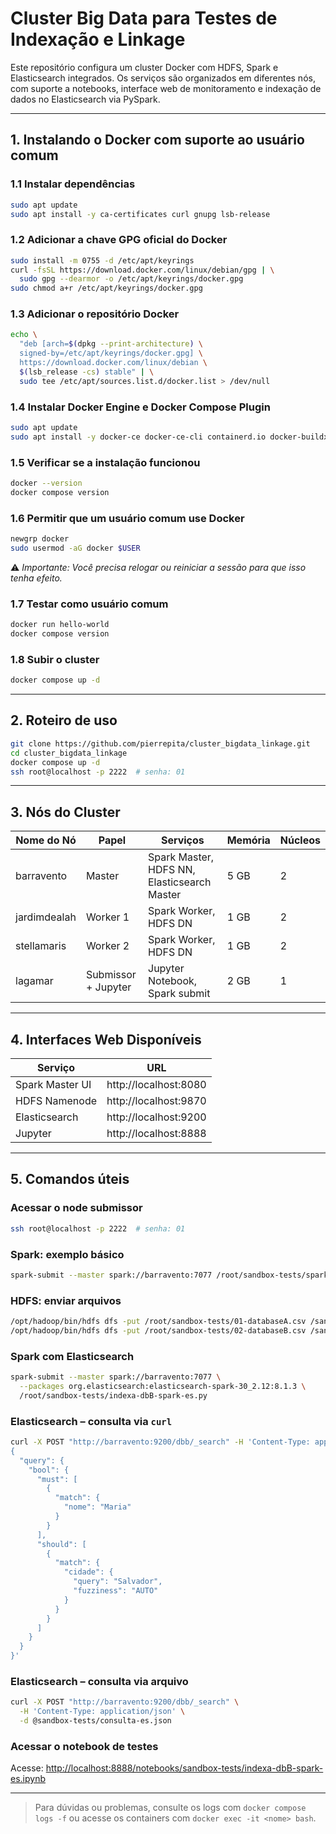 # Cluster Big Data para Testes de Indexação e Linkage

Este repositório configura um cluster Docker com HDFS, Spark e Elasticsearch integrados. Os serviços são organizados em diferentes nós, com suporte a notebooks, interface web de monitoramento e indexação de dados no Elasticsearch via PySpark.

---

## 1. Instalando o Docker com suporte ao usuário comum

### 1.1 Instalar dependências

```bash
sudo apt update
sudo apt install -y ca-certificates curl gnupg lsb-release
```

### 1.2 Adicionar a chave GPG oficial do Docker

```bash
sudo install -m 0755 -d /etc/apt/keyrings
curl -fsSL https://download.docker.com/linux/debian/gpg | \
  sudo gpg --dearmor -o /etc/apt/keyrings/docker.gpg
sudo chmod a+r /etc/apt/keyrings/docker.gpg
```

### 1.3 Adicionar o repositório Docker

```bash
echo \
  "deb [arch=$(dpkg --print-architecture) \
  signed-by=/etc/apt/keyrings/docker.gpg] \
  https://download.docker.com/linux/debian \
  $(lsb_release -cs) stable" | \
  sudo tee /etc/apt/sources.list.d/docker.list > /dev/null
```

### 1.4 Instalar Docker Engine e Docker Compose Plugin

```bash
sudo apt update
sudo apt install -y docker-ce docker-ce-cli containerd.io docker-buildx-plugin docker-compose-plugin
```

### 1.5 Verificar se a instalação funcionou

```bash
docker --version
docker compose version
```

### 1.6 Permitir que um usuário comum use Docker

```bash
newgrp docker
sudo usermod -aG docker $USER
```

⚠️ *Importante: Você precisa relogar ou reiniciar a sessão para que isso tenha efeito.*

### 1.7 Testar como usuário comum

```bash
docker run hello-world
docker compose version
```

### 1.8 Subir o cluster

```bash
docker compose up -d
```

---

## 2. Roteiro de uso

```bash
git clone https://github.com/pierrepita/cluster_bigdata_linkage.git
cd cluster_bigdata_linkage
docker compose up -d
ssh root@localhost -p 2222  # senha: 01
```

---

## 3. Nós do Cluster

| Nome do Nó     | Papel            | Serviços                 | Memória | Núcleos |
|----------------|------------------|--------------------------|---------|---------|
| barravento     | Master            | Spark Master, HDFS NN, Elasticsearch Master | 5 GB    | 2       |
| jardimdealah   | Worker 1          | Spark Worker, HDFS DN    | 1 GB    | 2       |
| stellamaris    | Worker 2          | Spark Worker, HDFS DN    | 1 GB    | 2       |
| lagamar        | Submissor + Jupyter | Jupyter Notebook, Spark submit | 2 GB    | 1       |

---

## 4. Interfaces Web Disponíveis

| Serviço         | URL                              |
|-----------------|----------------------------------|
| Spark Master UI | http://localhost:8080            |
| HDFS Namenode   | http://localhost:9870            |
| Elasticsearch   | http://localhost:9200            |
| Jupyter         | http://localhost:8888            |

---

## 5. Comandos úteis

### Acessar o node submissor

```bash
ssh root@localhost -p 2222  # senha: 01
```

### Spark: exemplo básico

```bash
spark-submit --master spark://barravento:7077 /root/sandbox-tests/spark_pi.py
```

### HDFS: enviar arquivos

```bash
/opt/hadoop/bin/hdfs dfs -put /root/sandbox-tests/01-databaseA.csv /sandbox/
/opt/hadoop/bin/hdfs dfs -put /root/sandbox-tests/02-databaseB.csv /sandbox/
```

### Spark com Elasticsearch

```bash
spark-submit --master spark://barravento:7077 \
  --packages org.elasticsearch:elasticsearch-spark-30_2.12:8.1.3 \
  /root/sandbox-tests/indexa-dbB-spark-es.py
```

### Elasticsearch – consulta via `curl`

```bash
curl -X POST "http://barravento:9200/dbb/_search" -H 'Content-Type: application/json' -d '
{
  "query": {
    "bool": {
      "must": [
        {
          "match": {
            "nome": "Maria"
          }
        }
      ],
      "should": [
        {
          "match": {
            "cidade": {
              "query": "Salvador",
              "fuzziness": "AUTO"
            }
          }
        }
      ]
    }
  }
}'
```

### Elasticsearch – consulta via arquivo

```bash
curl -X POST "http://barravento:9200/dbb/_search" \
  -H 'Content-Type: application/json' \
  -d @sandbox-tests/consulta-es.json
```

### Acessar o notebook de testes

Acesse: [http://localhost:8888/notebooks/sandbox-tests/indexa-dbB-spark-es.ipynb](http://localhost:8888/notebooks/sandbox-tests/indexa-dbB-spark-es.ipynb)

---

> Para dúvidas ou problemas, consulte os logs com `docker compose logs -f` ou acesse os containers com `docker exec -it <nome> bash`.
